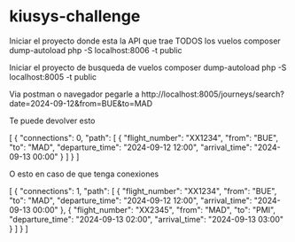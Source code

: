 # kiusys-challenge
Iniciar el proyecto donde esta la API que trae TODOS los vuelos composer dump-autoload php -S localhost:8006 -t public

Iniciar el proyecto de busqueda de vuelos composer dump-autoload php -S localhost:8005 -t public

Via postman o navegador pegarle a http://localhost:8005/journeys/search?date=2024-09-12&from=BUE&to=MAD

Te puede devolver esto

[ { "connections": 0, "path": [ { "flight_number": "XX1234", "from": "BUE", "to": "MAD", "departure_time": "2024-09-12 12:00", "arrival_time": "2024-09-13 00:00" } ] } ]

O esto en caso de que tenga conexiones

[ { "connections": 1, "path": [ { "flight_number": "XX1234", "from": "BUE", "to": "MAD", "departure_time": "2024-09-12 12:00", "arrival_time": "2024-09-13 00:00" }, { "flight_number": "XX2345", "from": "MAD", "to": "PMI", "departure_time": "2024-09-13 02:00", "arrival_time": "2024-09-13 03:00" } ] } ]
